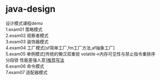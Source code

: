 ﻿# java-design
设计模式课程demo  
1.exam01 策略模式  
2.exam02 观察者模式  
3.exam03 装饰器模式    
4.exam04 工厂模式[sf简单工厂,fm工厂方法,af抽象工厂]  
5.exam05 单例模式[传统的懒汉双重锁 volatile->内存可见性与禁止指令重排序 分段锁 性能差强人意]<a href="https://github.com/MelloChan/interviews-coding/blob/master/No02.java">推荐写法</a>  
6.exam06 命令模式  
7.exam07 适配器模式 